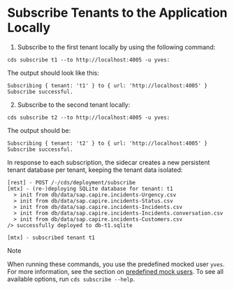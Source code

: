 # Subscribe Tenants to the Application Locally

1. Subscribe to the first tenant locally by using the following command:

  ```shell
  cds subscribe t1 --to http://localhost:4005 -u yves:
  ```
  
  The output should look like this:

  ```shell
  Subscribing { tenant: 't1' } to { url: 'http://localhost:4005' }
  Subscribe successful.
  ```
  
2. Subscribe to the second tenant locally:

  ```shell
  cds subscribe t2 --to http://localhost:4005 -u yves:
  ```
  
The output should be:
```shell
Subscribing { tenant: 't2' } to { url: 'http://localhost:4005' }
Subscribe successful.
```

In response to each subscription, the sidecar creates a new persistent tenant database per tenant, keeping the tenant data isolated:

```shell
[rest] - POST /-/cds/deployment/subscribe 
[mtx] - (re-)deploying SQLite database for tenant: t1
  > init from db/data/sap.capire.incidents-Urgency.csv 
  > init from db/data/sap.capire.incidents-Status.csv 
  > init from db/data/sap.capire.incidents-Incidents.csv 
  > init from db/data/sap.capire.incidents-Incidents.conversation.csv 
  > init from db/data/sap.capire.incidents-Customers.csv 
/> successfully deployed to db-t1.sqlite 

[mtx] - subscribed tenant t1

```
> [!NOTE]   
> When running these commands, you use the predefined mocked user `yves`. For more information, see the section on [predefined mock users](https://cap.cloud.sap/docs/node.js/authentication#mock-users).
To see all available options, run `cds subscribe --help`.
